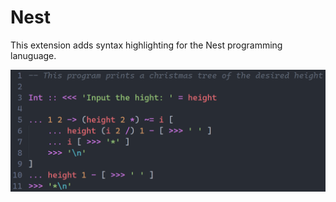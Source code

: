 # Nest

This extension adds syntax highlighting for the Nest programming lanuguage.

![Showcase](https://raw.githubusercontent.com/TheSilvered/nest/main/vs_code/nest-lang/images/showcase.png)
